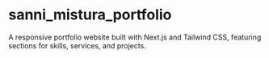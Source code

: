 # sanni_mistura_portfolio
A responsive portfolio website built with Next.js and Tailwind CSS, featuring sections for skills, services, and projects.

